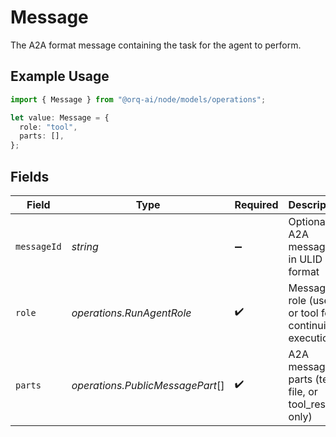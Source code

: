 # Message

The A2A format message containing the task for the agent to perform.

## Example Usage

```typescript
import { Message } from "@orq-ai/node/models/operations";

let value: Message = {
  role: "tool",
  parts: [],
};
```

## Fields

| Field                                                 | Type                                                  | Required                                              | Description                                           |
| ----------------------------------------------------- | ----------------------------------------------------- | ----------------------------------------------------- | ----------------------------------------------------- |
| `messageId`                                           | *string*                                              | :heavy_minus_sign:                                    | Optional A2A message ID in ULID format                |
| `role`                                                | *operations.RunAgentRole*                             | :heavy_check_mark:                                    | Message role (user or tool for continuing executions) |
| `parts`                                               | *operations.PublicMessagePart*[]                      | :heavy_check_mark:                                    | A2A message parts (text, file, or tool_result only)   |